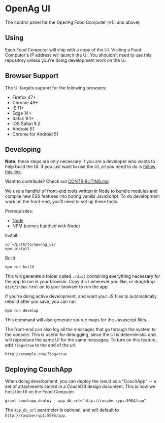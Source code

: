 OpenAg UI
=========

The control panel for the OpenAg Food Computer (v1.1 and above).


Using
-----

Each Food Computer will ship with a copy of the UI. Visiting a Food Computer's IP address will launch the UI. You shouldn't need to use this repository unless you're doing development work on the UI.


Browser Support
---------------

The UI targets support for the following browsers:

- Firefox 47+
- Chrome 49+
- IE 11+
- Edge 14+
- Safari 9.1+
- iOS Safari 9.2
- Android 51
- Chrome for Android 51


Developing
----------

**Note:** these steps are only necessary if you are a developer who wants to help build the UI. If you just want to use the UI, all you need to do is [follow this link](http://openaginitiative.github.io/openag_ui/).

Want to contribute? Check out [CONTRIBUTING.md](https://github.com/OpenAgInitiative/openag-ui/blob/master/CONTRIBUTING.md).

We use a handful of front-end tools written in Node to bundle modules and compile new ES6 features into boring vanilla JavaScript. To do development work on the front-end, you'll need to set up these tools.

Prerequisites:

- [Node](http://nodejs.org)
- NPM (comes bundled with Node)

Install:

    cd ~/path/to/openag_ui/
    npm install

Build:

    npm run build

This will generate a folder called `./dist` containing everything necessary for the app to run in your browser. Copy `dist` wherever you like, or drag/drop `dist/index.html` on to your browser to run the app.

If you're doing active development, and want your JS files to automatically rebuild after you save, you can run

    npm run develop

This command will also generate source maps for the Javascript files.

The front-end can also log all the messages that go through the system to the console. This is useful for debugging, since the UI is deterministic and will reproduce the same UI for the same messages. To turn on this feature, add `?log=true` to the end of the url.

    http://example.com/?log=true

Deploying CouchApp
------------------

When doing development, you can deploy the result as a "CouchApp" -- a set of attachments stored in a CouchDB design document. This is how we host the UI on the Food Computer.

    grunt couchapp_deploy --app_db_url="http://raspberrypi:5984/app"

The `app_db_url` parameter is optional, and will default to `http://raspberrypi:5984/app`.